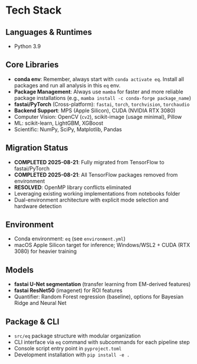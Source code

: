 # Tech Stack

## Languages & Runtimes
- Python 3.9

## Core Libraries
- **conda env**: Remember, always start with `conda activate eq`. Install all packages and run all analysis in this `eq` env.
- **Package Management**: Always use `mamba` for faster and more reliable package installations (e.g., `mamba install -c conda-forge package_name`)
- **fastai/PyTorch** (Cross-platform): `fastai`, `torch`, `torchvision`, `torchaudio`
- **Backend Support**: MPS (Apple Silicon), CUDA (NVIDIA RTX 3080)
- Computer Vision: OpenCV (`cv2`), scikit-image (usage minimal), Pillow
- ML: scikit-learn, LightGBM, XGBoost
- Scientific: NumPy, SciPy, Matplotlib, Pandas

## Migration Status
- **COMPLETED 2025-08-21**: Fully migrated from TensorFlow to fastai/PyTorch
- **COMPLETED 2025-08-21**: All TensorFlow packages removed from environment
- **RESOLVED**: OpenMP library conflicts eliminated
- Leveraging existing working implementations from notebooks folder
- Dual-environment architecture with explicit mode selection and hardware detection

## Environment
- Conda environment: `eq` (see `environment.yml`)
- macOS Apple Silicon target for inference; Windows/WSL2 + CUDA (RTX 3080) for heavier training

## Models
- **fastai U-Net segmentation** (transfer learning from EM-derived features)
- **fastai ResNet50** (imagenet) for ROI features
- Quantifier: Random Forest regression (baseline), options for Bayesian Ridge and Neural Net

## Package & CLI
- `src/eq` package structure with modular organization
- CLI interface via `eq` command with subcommands for each pipeline step
- Console script entry point in `pyproject.toml`
- Development installation with `pip install -e .`
